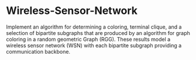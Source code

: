 # Wireless-Sensor-Network
Implement an algorithm for determining a coloring, terminal clique, and a selection of bipartite subgraphs that are produced by an algorithm for graph coloring in a random geometric Graph (RGG). These results model a wireless sensor network (WSN) with each bipartite subgraph providing a communication backbone. 

